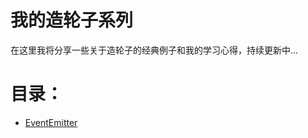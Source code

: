 # 我的造轮子系列

在这里我将分享一些关于造轮子的经典例子和我的学习心得，持续更新中...

# 目录：
+ [EventEmitter](https://github.com/Douc1998/Wheels/tree/main/EventEmitter)